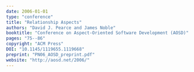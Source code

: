 ```yaml
---
date: 2006-01-01
type: "conference"
title: "Relationship Aspects"
authors: "David J. Pearce and James Noble"
booktitle: "Conference on Aspect-Oriented Software Development (AOSD)"
pages: "75--86"
copyright: "ACM Press"
DOI: "10.1145/1119655.1119668"
preprint: "PN06_AOSD_preprint.pdf"
website: "http://aosd.net/2006/"
---
```


